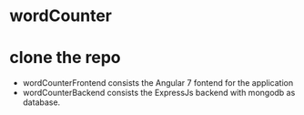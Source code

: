 # wordCounter

# clone the repo
- wordCounterFrontend consists the Angular 7 fontend for the application
- wordCounterBackend consists the ExpressJs backend with mongodb as database.
